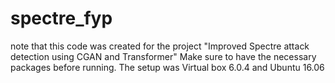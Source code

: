 # spectre_fyp

note that this code was created for the project "Improved Spectre attack detection using CGAN and Transformer"
Make sure to have the necessary packages before running. The setup was Virtual box 6.0.4 and Ubuntu 16.06
